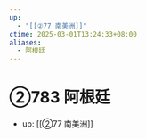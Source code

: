 ```yaml
---
up:
  - "[[②77 南美洲]]"
ctime: 2025-03-01T13:24:33+08:00
aliases:
  - 阿根廷
---
```


# ②783 阿根廷

- up: [[②77 南美洲]]
